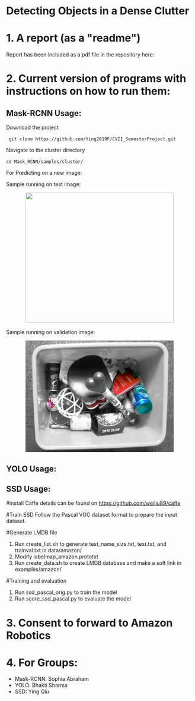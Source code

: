 Detecting Objects in a Dense Clutter 
=========================================
# 1. A report (as a "readme")
Report has been included as a pdf file in the repository here: 
# 2. Current version of programs with instructions on how to run them: 
## Mask-RCNN Usage: 
Download the project
  
     git clone https://github.com/Ying2019F/CVII_SemesterProject.git

Navigate to the cluster directory 

    cd Mask_RCNN/samples/cluster/
    
For Predicting on a new image: 

Sample running on test image: 

<p align="center"> <img src="splash_20200508T205239.png" width="400" height="350"/> </p>

Sample running on validation image: 

<p align="center"> <img src="splash_20200508T211952.png" width="400" height="300"/> </p>

## YOLO Usage: 

## SSD Usage: 
#install Caffe
details can be found on https://github.com/weiliu89/caffe

#Train SSD
Follow the Pascal VOC dataset format to prepare the input dataset.

#Generate LMDB file
1. Run create_list.sh to generate test_name_size.txt, test.txt, and trainval.txt in data/amazon/
2. Modify labelmap_amazon.prototxt 
3. Run create_data.sh to create LMDB database and make a soft link in examples/amazon/

#Training and evaluation
1. Run ssd_pascal_orig.py to train the model
2. Run score_ssd_pascal.py to evaluate the model





# 3. Consent to forward to Amazon Robotics
# 4. For Groups: 
  * Mask-RCNN: Sophia Abraham 
  * YOLO: Bhakti Sharma 
  * SSD: Ying Qiu 
